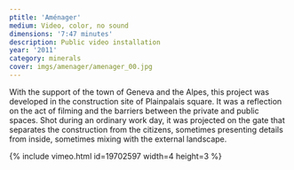 ```yaml
---
ptitle: 'Aménager'
medium: Video, color, no sound
dimensions: '7:47 minutes'
description: Public video installation
year: '2011'
category: minerals
cover: imgs/amenager/amenager_00.jpg
---
```

With the support of the town of Geneva and the Alpes, this project was developed in the construction site of Plainpalais square. It was a reflection on the act of filming and the barriers between the private and public spaces. Shot during an ordinary work day, it was projected on the gate that separates the construction from the citizens, sometimes presenting details from inside, sometimes mixing with the external landscape.

{% include vimeo.html id=19702597 width=4 height=3 %}
